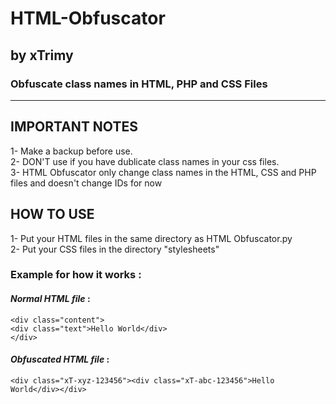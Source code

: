 # HTML-Obfuscator 
## by xTrimy

### Obfuscate class names in HTML, PHP and CSS Files

<hr>

## IMPORTANT NOTES
1- Make a backup before use. <br>
2- DON'T use if you have dublicate class names in your css files. <br>
3- HTML Obfuscator only change class names in the HTML, CSS and PHP files and doesn't change IDs for now 

## HOW TO USE
1- Put your HTML files in the same directory as HTML Obfuscator.py <br>
2- Put your CSS files in the directory "stylesheets" <br>

### Example for how it works :

#### *Normal HTML file* :
`<div class="content">` <br>
`<div class="text">Hello World</div>` <br>
`</div>`

#### *Obfuscated HTML file* : 
`<div class="xT-xyz-123456"><div class="xT-abc-123456">Hello World</div></div>`
